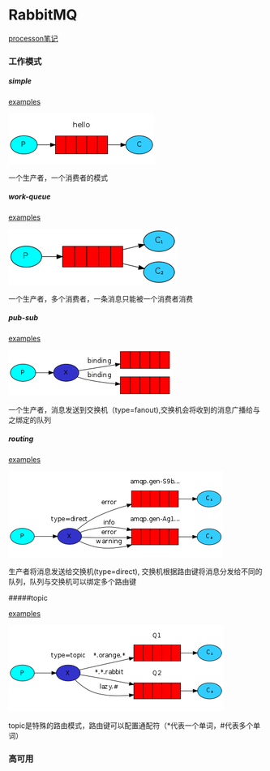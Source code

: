 # RabbitMQ

[processon笔记](https://www.processon.com/view/link/62d603317d9c0858545891ae)

### 工作模式

##### simple

[examples](https://github.com/liu149/rabbitmq-examples/tree/main/src/main/java/com/example/rabbitmq/simple)

![simple](https://github.com/liu149/rabbitmq-examples/blob/main/src/main/resources/static/simple.png?raw=true)



一个生产者，一个消费者的模式


##### work-queue

[examples](https://github.com/liu149/rabbitmq-examples/tree/main/src/main/java/com/example/rabbitmq/workQueue)

![workqueue](https://github.com/liu149/rabbitmq-examples/blob/main/src/main/resources/static/work-queue.png?raw=true)

一个生产者，多个消费者，一条消息只能被一个消费者消费



##### pub-sub

[examples](https://github.com/liu149/rabbitmq-examples/tree/main/src/main/java/com/example/rabbitmq/pubSub)

![pubSub](https://github.com/liu149/rabbitmq-examples/blob/main/src/main/resources/static/pub-sub.png?raw=true)

一个生产者，消息发送到交换机（type=fanout),交换机会将收到的消息广播给与之绑定的队列



##### routing

[examples](https://github.com/liu149/rabbitmq-examples/tree/main/src/main/java/com/example/rabbitmq/routing)

![routing](https://github.com/liu149/rabbitmq-examples/blob/main/src/main/resources/static/routing.png?raw=true)

生产者将消息发送给交换机(type=direct), 交换机根据路由键将消息分发给不同的队列，队列与交换机可以绑定多个路由键



#####topic

[examples](https://github.com/liu149/rabbitmq-examples/tree/main/src/main/java/com/example/rabbitmq/topic)

![topic](https://github.com/liu149/rabbitmq-examples/blob/main/src/main/resources/static/topic.png?raw=true)

topic是特殊的路由模式，路由键可以配置通配符（*代表一个单词，#代表多个单词）





### 高可用











